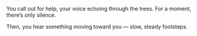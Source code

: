You call out for help, your voice echoing through the trees. For a moment, there’s only silence.

Then, you hear something moving toward you — slow, steady footsteps.